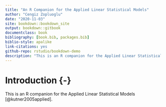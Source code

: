 ```yaml
--- 
title: "An R Companion for the Applied Linear Statistical Models"
author: "Cengiz Zopluoglu"
date: "2020-11-03"
site: bookdown::bookdown_site
output: bookdown::gitbook
documentclass: book
bibliography: [book.bib, packages.bib]
biblio-style: apalike
link-citations: yes
github-repo: rstudio/bookdown-demo
description: "This is an R companion for the Applied Linear Statistical Models (5th Edition) by Kutner, Nachtsheim, Neter, and Li (2005)."
---
```



# Introduction {-}


This is an R companion for the Applied Linear Statistical Models [@kutner2005applied].


